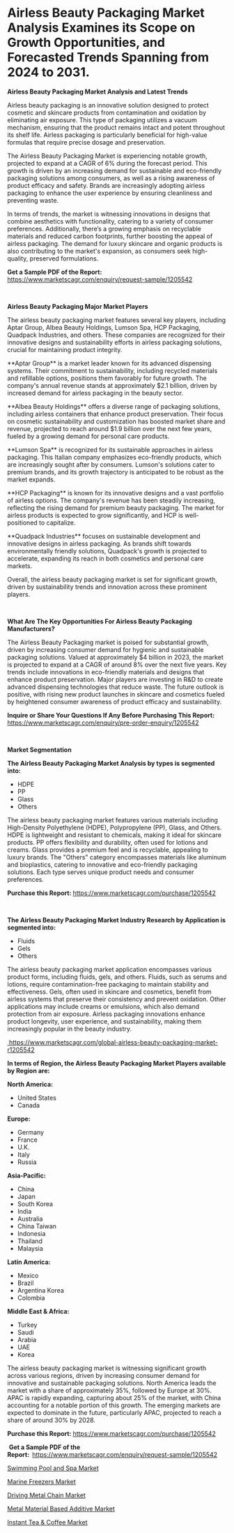<p><h1>Airless Beauty Packaging Market Analysis Examines its Scope on Growth Opportunities, and Forecasted Trends Spanning from 2024 to 2031.</h1></p><p><strong>Airless Beauty Packaging Market Analysis and Latest Trends</strong></p>
<p><p>Airless beauty packaging is an innovative solution designed to protect cosmetic and skincare products from contamination and oxidation by eliminating air exposure. This type of packaging utilizes a vacuum mechanism, ensuring that the product remains intact and potent throughout its shelf life. Airless packaging is particularly beneficial for high-value formulas that require precise dosage and preservation.</p><p>The Airless Beauty Packaging Market is experiencing notable growth, projected to expand at a CAGR of 6% during the forecast period. This growth is driven by an increasing demand for sustainable and eco-friendly packaging solutions among consumers, as well as a rising awareness of product efficacy and safety. Brands are increasingly adopting airless packaging to enhance the user experience by ensuring cleanliness and preventing waste. </p><p>In terms of trends, the market is witnessing innovations in designs that combine aesthetics with functionality, catering to a variety of consumer preferences. Additionally, there’s a growing emphasis on recyclable materials and reduced carbon footprints, further boosting the appeal of airless packaging. The demand for luxury skincare and organic products is also contributing to the market's expansion, as consumers seek high-quality, preserved formulations.</p></p>
<p><strong>Get a Sample PDF of the Report:&nbsp;</strong> <a href="https://www.marketscagr.com/enquiry/request-sample/1205542?utm_campaign=1339&utm_medium=2&utm_source=Github&utm_content=ia&utm_term=16102024&utm_id=airless-beauty-packaging">https://www.marketscagr.com/enquiry/request-sample/1205542</a></p>
<p>&nbsp;</p>
<p><strong>Airless Beauty Packaging Major Market Players</strong></p>
<p><p>The airless beauty packaging market features several key players, including Aptar Group, Albea Beauty Holdings, Lumson Spa, HCP Packaging, Quadpack Industries, and others. These companies are recognized for their innovative designs and sustainability efforts in airless packaging solutions, crucial for maintaining product integrity.</p><p>**Aptar Group** is a market leader known for its advanced dispensing systems. Their commitment to sustainability, including recycled materials and refillable options, positions them favorably for future growth. The company's annual revenue stands at approximately $2.1 billion, driven by increased demand for airless packaging in the beauty sector.</p><p>**Albea Beauty Holdings** offers a diverse range of packaging solutions, including airless containers that enhance product preservation. Their focus on cosmetic sustainability and customization has boosted market share and revenue, projected to reach around $1.9 billion over the next few years, fueled by a growing demand for personal care products.</p><p>**Lumson Spa** is recognized for its sustainable approaches in airless packaging. This Italian company emphasizes eco-friendly products, which are increasingly sought after by consumers. Lumson's solutions cater to premium brands, and its growth trajectory is anticipated to be robust as the market expands.</p><p>**HCP Packaging** is known for its innovative designs and a vast portfolio of airless options. The company's revenue has been steadily increasing, reflecting the rising demand for premium beauty packaging. The market for airless products is expected to grow significantly, and HCP is well-positioned to capitalize.</p><p>**Quadpack Industries** focuses on sustainable development and innovative designs in airless packaging. As brands shift towards environmentally friendly solutions, Quadpack's growth is projected to accelerate, expanding its reach in both cosmetics and personal care markets.</p><p>Overall, the airless beauty packaging market is set for significant growth, driven by sustainability trends and innovation across these prominent players.</p></p>
<p>&nbsp;</p>
<p><strong>What Are The Key Opportunities For Airless Beauty Packaging Manufacturers?</strong></p>
<p><p>The Airless Beauty Packaging market is poised for substantial growth, driven by increasing consumer demand for hygienic and sustainable packaging solutions. Valued at approximately $4 billion in 2023, the market is projected to expand at a CAGR of around 8% over the next five years. Key trends include innovations in eco-friendly materials and designs that enhance product preservation. Major players are investing in R&D to create advanced dispensing technologies that reduce waste. The future outlook is positive, with rising new product launches in skincare and cosmetics fueled by heightened consumer awareness of product efficacy and sustainability.</p></p>
<p><strong>Inquire or Share Your Questions If Any Before Purchasing This Report:</strong> <a href="https://www.marketscagr.com/enquiry/pre-order-enquiry/1205542?utm_campaign=1339&utm_medium=2&utm_source=Github&utm_content=ia&utm_term=16102024&utm_id=airless-beauty-packaging">https://www.marketscagr.com/enquiry/pre-order-enquiry/1205542</a></p>
<p>&nbsp;</p>
<p><strong>Market Segmentation</strong></p>
<p><strong>The Airless Beauty Packaging Market Analysis by types is segmented into:</strong></p>
<p><ul><li>HDPE</li><li>PP</li><li>Glass</li><li>Others</li></ul></p>
<p><p>The airless beauty packaging market features various materials including High-Density Polyethylene (HDPE), Polypropylene (PP), Glass, and Others. HDPE is lightweight and resistant to chemicals, making it ideal for skincare products. PP offers flexibility and durability, often used for lotions and creams. Glass provides a premium feel and is recyclable, appealing to luxury brands. The "Others" category encompasses materials like aluminum and bioplastics, catering to innovative and eco-friendly packaging solutions. Each type serves unique product needs and consumer preferences.</p></p>
<p><strong>Purchase this Report:&nbsp;</strong><a href="https://www.marketscagr.com/purchase/1205542?utm_campaign=1339&utm_medium=2&utm_source=Github&utm_content=ia&utm_term=16102024&utm_id=airless-beauty-packaging">https://www.marketscagr.com/purchase/1205542</a></p>
<p>&nbsp;</p>
<p><strong>The Airless Beauty Packaging Market Industry Research by Application is segmented into:</strong></p>
<p><ul><li>Fluids</li><li>Gels</li><li>Others</li></ul></p>
<p><p>The airless beauty packaging market application encompasses various product forms, including fluids, gels, and others. Fluids, such as serums and lotions, require contamination-free packaging to maintain stability and effectiveness. Gels, often used in skincare and cosmetics, benefit from airless systems that preserve their consistency and prevent oxidation. Other applications may include creams or emulsions, which also demand protection from air exposure. Airless packaging innovations enhance product longevity, user experience, and sustainability, making them increasingly popular in the beauty industry.</p></p>
<p><a href="https://www.marketscagr.com/global-airless-beauty-packaging-market-r1205542?utm_campaign=1339&utm_medium=2&utm_source=Github&utm_content=ia&utm_term=16102024&utm_id=airless-beauty-packaging">&nbsp;https://www.marketscagr.com/global-airless-beauty-packaging-market-r1205542</a></p>
<p><strong>In terms of Region, the Airless Beauty Packaging Market Players available by Region are:</strong></p>
<p>
    <p> <strong> North America: </strong>
        <ul>
            <li>United States</li>
            <li>Canada</li>
        </ul>
        </p> 
    <p> <strong> Europe: </strong>
        <ul>
            <li>Germany</li>
            <li>France</li>
            <li>U.K.</li>
            <li>Italy</li>
            <li>Russia</li>
        </ul>
        </p> 
    <p> <strong> Asia-Pacific: </strong>
        <ul>
            <li>China</li>
            <li>Japan</li>
            <li>South Korea</li>
            <li>India</li>
            <li>Australia</li>
            <li>China Taiwan</li>
            <li>Indonesia</li>
            <li>Thailand</li>
            <li>Malaysia</li>
        </ul>
        </p> 
    <p> <strong> Latin America: </strong>
        <ul>
            <li>Mexico</li>
            <li>Brazil</li>
            <li>Argentina Korea</li>
            <li>Colombia</li>
        </ul>
        </p> 
    <p> <strong> Middle East & Africa: </strong>
        <ul>
            <li>Turkey</li>
            <li>Saudi</li>
            <li>Arabia</li>
            <li>UAE</li>
            <li>Korea</li>
        </ul>
    </p>
    </p>
<p><p>The airless beauty packaging market is witnessing significant growth across various regions, driven by increasing consumer demand for innovative and sustainable packaging solutions. North America leads the market with a share of approximately 35%, followed by Europe at 30%. APAC is rapidly expanding, capturing about 25% of the market, with China accounting for a notable portion of this growth. The emerging markets are expected to dominate in the future, particularly APAC, projected to reach a share of around 30% by 2028.</p></p>
<p><strong>Purchase this Report: </strong><a href="https://www.marketscagr.com/purchase/1205542?utm_campaign=1339&utm_medium=2&utm_source=Github&utm_content=ia&utm_term=16102024&utm_id=airless-beauty-packaging">https://www.marketscagr.com/purchase/1205542</a></p>
<p>&nbsp;<strong>Get a Sample PDF of the Report:&nbsp;&nbsp;</strong><a href="https://www.marketscagr.com/enquiry/request-sample/1205542?utm_campaign=1339&utm_medium=2&utm_source=Github&utm_content=ia&utm_term=16102024&utm_id=airless-beauty-packaging">https://www.marketscagr.com/enquiry/request-sample/1205542</a></p>
<p><strong></strong></p>
<p><p><a href="https://www.linkedin.com/pulse/swimming-pool-spa-market-evolution-key-trends-regional-dguxe?trk=public_post_embed_feed-article-content&utm_campaign=1339&utm_medium=2&utm_source=Github&utm_content=ia&utm_term=16102024&utm_id=airless-beauty-packaging">Swimming Pool and Spa Market</a></p><p><a href="https://www.linkedin.com/pulse/surfing-marine-freezers-wave-riding-market-currents-2031-anjme?trk=public_post_embed_feed-article-content&utm_campaign=1339&utm_medium=2&utm_source=Github&utm_content=ia&utm_term=16102024&utm_id=airless-beauty-packaging">Marine Freezers Market</a></p><p><a href="https://www.linkedin.com/pulse/driving-metal-chain-market-trends-detailed-study-its-segmentation-13nse?trk=public_post_embed_feed-article-content&utm_campaign=1339&utm_medium=2&utm_source=Github&utm_content=ia&utm_term=16102024&utm_id=airless-beauty-packaging">Driving Metal Chain Market</a></p><p><a href="https://github.com/terisalmg/Market-Research-Report-List-1/blob/main/metal-material-based-additive-market.md?utm_campaign=1339&utm_medium=2&utm_source=Github&utm_content=ia&utm_term=16102024&utm_id=airless-beauty-packaging">Metal Material Based Additive Market</a></p><p><a href="https://github.com/destinybqdicha/Market-Research-Report-List-1/blob/main/instant-tea-coffee-market.md?utm_campaign=1339&utm_medium=2&utm_source=Github&utm_content=ia&utm_term=16102024&utm_id=airless-beauty-packaging">Instant Tea & Coffee Market</a></p></p>